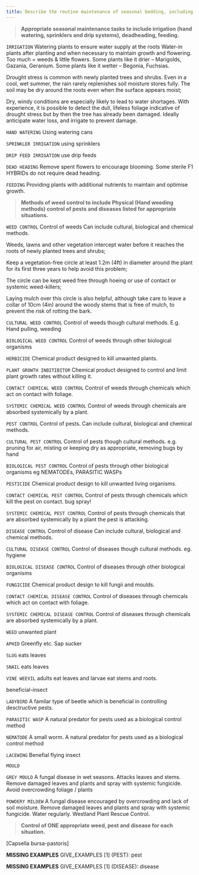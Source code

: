 ```yaml
---
title: Describe the routine maintenance of seasonal bedding, including control of weeds and common pests and diseases (aphids, slugs and snails, vine weevil, grey mould, powdery mildew) for the situations listed in 1.3 – 1.7
---
```



> **Appropriate seasonal maintenance tasks to
include irrigation (hand watering, sprinklers
and drip systems), deadheading, feeding.** 


`IRRIGATION`
Watering plants to ensure water supply at the roots
Water-in plants after planting and when necessary to maintain growth and flowering.  Too much = weeds & little flowers.  Some plants like it drier – Marigolds, Gazania, Geranium.  Some plants like it wetter – Begonia, Fuchsias.

Drought stress is common with newly planted trees and shrubs.  Even in a cool, wet summer, the rain rarely replenishes soil moisture stores fully.  The soil may be dry around the roots even when the surface appears moist;

Dry, windy conditions are especially likely to lead to water shortages.  With experience, it is possible to detect the dull, lifeless foliage indicative of drought stress but by then the tree has already been damaged.  Ideally anticipate water loss, and irrigate to prevent damage.



`HAND WATERING`
Using watering cans


`SPRINKLER IRRIGATION`
using sprinklers


`DRIP FEED IRRIGATION`
use drip feeds


`DEAD HEADING`
Remove spent flowers to encourage blooming. Some sterile F1 HYBRIDs do not require dead heading.


`FEEDING`
Providing plants with additional nutrients to maintain and optimise growth.

> **Methods of weed control to include Physical
(Hand weeding methods) control of pests and
diseases listed for appropriate situations.** 


`WEED CONTROL`
Control of weeds
Can include cultural, biological and chemical methods.

Weeds, lawns and other vegetation intercept water before it reaches the roots of newly planted trees and shrubs;

Keep a vegetation-free circle at least 1.2m (4ft) in diameter around the plant for its first three years to help avoid this problem;

The circle can be kept weed free through hoeing or use of contact or systemic weed-killers;

Laying mulch over this circle is also helpful, although take care to leave a collar of 10cm (4in) around the woody stems that is free of mulch, to prevent the risk of rotting the bark.

`CULTURAL WEED CONTROL`
Control of weeds though cultural methods.
E.g. Hand pulling, weeding

`BIOLOGICAL WEED CONTROL`
Control of weeds through other biological organisms


`HERBICIDE`
Chemical product designed to kill unwanted plants.


`PLANT GROWTH INBITIBITOR`
Chemical product designed to control and limit plant growth rates without killing it.


`CONTACT CHEMICAL WEED CONTROL`
Control of weeds through chemicals which act on contact with foliage.


`SYSTEMIC CHEMICAL WEED CONTROL`
Control of weeds through chemicals are absorbed systemically by a plant.


`PEST CONTROL`
Control of pests.
Can include cultural, biological and chemical methods.

`CULTURAL PEST CONTROL`
Control of pests though cultural methods.
e.g. pruning for air, misting or keeping dry as appropriate, removing bugs by hand

`BIOLOGICAL PEST CONTROL`
Control of pests through other biological organisms
eg NEMATODEs, PARASITIC WASPs

`PESTICIDE`
Chemical product design to kill unwanted living organisms.


`CONTACT CHEMICAL PEST CONTROL`
Control of pests through chemicals which kill the pest on contact.
bug spray!

`SYSTEMIC CHEMICAL PEST CONTROL`
Control of pests through chemicals that are absorbed systemically by a plant the pest is attacking.


`DISEASE CONTROL`
Control of disease
Can include cultural, biological and chemical methods.

`CULTURAL DISEASE CONTROL`
Control of diseases though cultural methods.
eg. hygiene

`BIOLOGICAL DISEASE CONTROL`
Control of diseases through other biological organisms


`FUNGICIDE`
Chemical product design to kill fungii and moulds.


`CONTACT CHEMICAL DISEASE CONTROL`
Control of diseases through chemicals which act on contact with foliage.


`SYSTEMIC CHEMICAL DISEASE CONTROL`
Control of diseases through chemicals are absorbed systemically by a plant.


`WEED`
unwanted plant


`APHID`
Greenfly etc. Sap sucker


`SLUG`
eats leaves


`SNAIL`
eats leaves


`VINE WEEVIL`
adults eat leaves and larvae eat stems and roots.


beneficial-insect

`LADYBIRD`
A familar type of beetle which is beneficial in controlling desctructive pests.


`PARASITIC WASP`
A natural predator for pests used as a biological control method


`NEMATODE`
A small worm. A natural predator for pests used as a biological control method


`LACEWING`
Benefial flying insect


`MOULD`

`GREY MOULD`
A fungal disease in wet seasons.  Attacks leaves and stems.
Remove damaged leaves and plants and spray with systemic fungicide.  Avoid overcrowding foliage / plants

`POWDERY MILDEW`
A fungal disease encouraged by overcrowding and lack of soil moisture.
Remove damaged leaves and plants and spray with systemic fungicide.  Water regularly.  Westland Plant Rescue Control.
> **Control of ONE appropriate weed, pest and
disease for each situation.** 


[Capsella bursa-pastoris]

**MISSING EXAMPLES**
GIVE_EXAMPLES [1]  (PEST):  pest

**MISSING EXAMPLES**
GIVE_EXAMPLES [1]  (DISEASE):  disease
